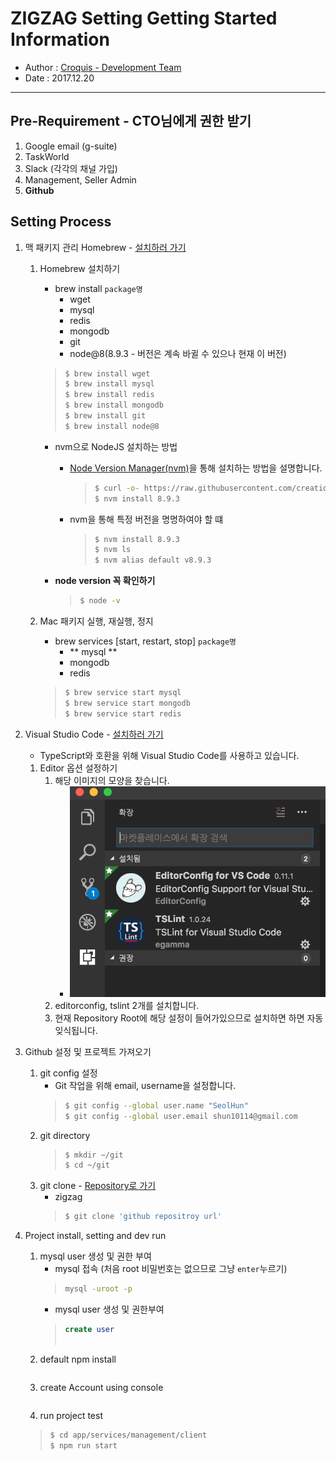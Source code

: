 # ZIGZAG Setting Getting Started Information
- Author : <a href="https://github.com/croquiscom" target="_blank">Croquis - Development Team</a>
- Date : 2017.12.20
---
## Pre-Requirement - CTO님에게 권한 받기 
1. Google email (g-suite)
2. TaskWorld 
3. Slack (각각의 채널 가입)
4. Management, Seller Admin
5. **Github**

## Setting Process
1. 맥 패키지 관리 Homebrew - <a href="" target="_blank">설치하러 가기</a> 
	1. Homebrew 설치하기
		- brew install `package명`
			- wget 
			- mysql
			- redis
			- mongodb
			- git
			- node@8(8.9.3 - 버전은 계속 바귈 수 있으나 현재 이 버전)

		> ```bash
		> $ brew install wget
		> $ brew install mysql
		> $ brew install redis
		> $ brew install mongodb
		> $ brew install git
		> $ brew install node@8
		> ```

		- nvm으로 NodeJS 설치하는 방법
			- [Node Version Manager(nvm)](https://github.com/creationix/nvm)을 통해 설치하는 방법을 설명합니다.
				> ```bash
				> $ curl -o- https://raw.githubusercontent.com/creationix/nvm/v0.33.8/install.sh | bash
				> $ nvm install 8.9.3
				> ```
			- nvm을 통해 특정 버전을 명명하여야 할 떄
				> ```bash
				> $ nvm install 8.9.3
				> $ nvm ls
				> $ nvm alias default v8.9.3
				> ```

		- **node version 꼭 확인하기**
			> ```bash
			> $ node -v 
			> ```
	2. Mac 패키지 실행, 재실행, 정지
		- brew services [start, restart, stop] `package명`
			- ** mysql **
			- mongodb
			- redis
		> ```bash
		> $ brew service start mysql
		> $ brew service start mongodb
		> $ brew service start redis
		> ```

2. Visual Studio Code - <a href="https://code.visualstudio.com/" target="_blank">설치하러 가기</a> 
	- TypeScript와 호환을 위해 Visual Studio Code를 사용하고 있습니다.
	1. Editor 옵션 설정하기
		1. 해당 이미지의 모양을 찾습니다.
			- <img src="editorConfig.png"/>
		2. editorconfig, tslint 2개를 설치합니다.
		3. 현재 Repository Root에 해당 설정이 들어가있으므로 설치하면 하면 자동 잊식됩니다.

3. Github 설정 및 프로젝트 가져오기
	1. git config 설정
		- Git 작업을 위해 email, username을 설정합니다.
		> ```bash
		> $ git config --global user.name "SeolHun"
		> $ git config --global user.email shun10114@gmail.com
		> ```
	2. git directory
		> ```bash
		> $ mkdir ~/git
		> $ cd ~/git
		> ```
	3. git clone - <a href="https://github.com/croquiscom/zigzag" target="_blank">Repository로 가기</a> 
		- zigzag
		> ```bash
		> $ git clone 'github repositroy url'
		> ```

4. Project install, setting and dev run
	1. mysql user 생성 및 권한 부여
		- mysql 접속 (처음 root 비밀번호는 없으므로 그냥 `enter`누르기)
		> ```bash
		> mysql -uroot -p
		> ```
		- mysql user 생성 및 권한부여
		> ```sql
		> create user
		> 
		> 
		> 
		> ```
	2. default npm install 
	> ```bash
	>
	> ```
	3. create Account using console
	> ```bash
	>
	> ```
	4. run project test
	> ```bash
	> $ cd app/services/management/client
	> $ npm run start
	> ```